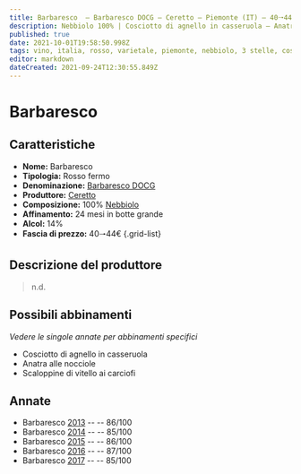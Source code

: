 ```yaml
---
title: Barbaresco  – Barbaresco DOCG – Ceretto – Piemonte (IT) – 40🠒44€ – 3★
description: Nebbiolo 100% | Cosciotto di agnello in casseruola – Anatra alle nocciole – Scaloppine di vitello ai carciofi
published: true
date: 2021-10-01T19:58:50.998Z
tags: vino, italia, rosso, varietale, piemonte, nebbiolo, 3 stelle, cosciotto di agnello in casseruola, anatra alle nocciole, scaloppine di vitello ai carciofi, 40🠒44€
editor: markdown
dateCreated: 2021-09-24T12:30:55.849Z
---
```


 # Barbaresco 

## Caratteristiche
- **Nome:** Barbaresco 
- **Tipologia:** Rosso fermo
- **Denominazione:** [Barbaresco DOCG](/denominazioni/Italia/Piemonte/DOCG/Barbaresco)
- **Produttore:** [Ceretto](/produttori/Italia/Piemonte/Ceretto)
- **Composizione:** 100% [Nebbiolo](/vitigni/Italia/bacca-nera/nebbiolo)
- **Affinamento:** 24 mesi in botte grande
- **Alcol:** 14%
- **Fascia di prezzo:** 40🠒44€
{.grid-list}

## Descrizione del produttore

> n.d.

## Possibili abbinamenti
*Vedere le singole annate per abbinamenti specifici*

- Cosciotto di agnello in casseruola
- Anatra alle nocciole
- Scaloppine di vitello ai carciofi

## Annate
- Barbaresco  [2013](vini/Italia/Piemonte/Ceretto/Barbaresco/2013) -- <span class="star-3"></span> -- 86/100
- Barbaresco  [2014](vini/Italia/Piemonte/Ceretto/Barbaresco/2014) -- <span class="star-3"></span> -- 85/100
- Barbaresco  [2015](vini/Italia/Piemonte/Ceretto/Barbaresco/2015) -- <span class="star-3"></span> -- 86/100
- Barbaresco  [2016](vini/Italia/Piemonte/Ceretto/Barbaresco/2016) -- <span class="star-3"></span> -- 87/100
- Barbaresco  [2017](vini/Italia/Piemonte/Ceretto/Barbaresco/2017) -- <span class="star-3"></span> -- 85/100